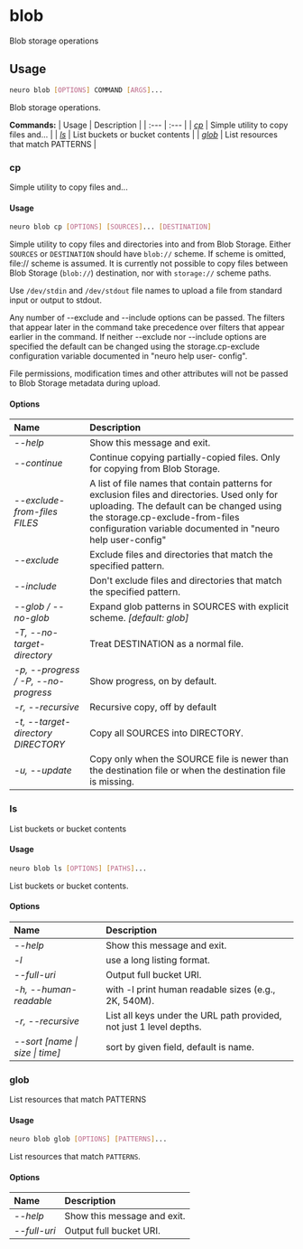 # blob

Blob storage operations

## Usage

```bash
neuro blob [OPTIONS] COMMAND [ARGS]...
```

Blob storage operations.

**Commands:**
| Usage | Description |
| :--- | :--- |
| [_cp_](blob.md#cp) | Simple utility to copy files and... |
| [_ls_](blob.md#ls) | List buckets or bucket contents |
| [_glob_](blob.md#glob) | List resources that match PATTERNS |


### cp

Simple utility to copy files and...


#### Usage

```bash
neuro blob cp [OPTIONS] [SOURCES]... [DESTINATION]
```

Simple utility to copy files and directories into and from Blob Storage.
Either `SOURCES` or `DESTINATION` should have `blob://` scheme.
If scheme is
omitted, file:// scheme is assumed. It is currently not possible to
copy files
between Blob Storage (`blob://`) destination, nor with `storage://`
scheme
paths.

Use `/dev/stdin` and `/dev/stdout` file names to upload a file from
standard input
or output to stdout.

Any number of --exclude and --include
options can be passed.  The
filters that appear later in the command take
precedence over filters
that appear earlier in the command.  If neither
--exclude nor
--include options are specified the default can be changed using
the
storage.cp-exclude configuration variable documented in
"neuro help user-
config".

File permissions, modification times and other attributes will not
be passed to
Blob Storage metadata during upload.

#### Options

| Name | Description |
| :--- | :--- |
| _--help_ | Show this message and exit. |
| _--continue_ | Continue copying partially-copied files. Only for copying from Blob Storage. |
| _--exclude-from-files FILES_ | A list of file names that contain patterns for exclusion files and directories. Used only for uploading. The default can be changed using the storage.cp-exclude-from-files configuration variable documented in "neuro help user-config" |
| _--exclude_ | Exclude files and directories that match the specified pattern. |
| _--include_ | Don't exclude files and directories that match the specified pattern. |
| _--glob / --no-glob_ | Expand glob patterns in SOURCES with explicit scheme.  _\[default: glob\]_ |
| _-T, --no-target-directory_ | Treat DESTINATION as a normal file. |
| _-p, --progress / -P, --no-progress_ | Show progress, on by default. |
| _-r, --recursive_ | Recursive copy, off by default |
| _-t, --target-directory DIRECTORY_ | Copy all SOURCES into DIRECTORY. |
| _-u, --update_ | Copy only when the SOURCE file is newer than the destination file or when the destination file is missing. |



### ls

List buckets or bucket contents


#### Usage

```bash
neuro blob ls [OPTIONS] [PATHS]...
```

List buckets or bucket contents.

#### Options

| Name | Description |
| :--- | :--- |
| _--help_ | Show this message and exit. |
| _-l_ | use a long listing format. |
| _--full-uri_ | Output full bucket URI. |
| _-h, --human-readable_ | with -l print human readable sizes \(e.g., 2K, 540M\). |
| _-r, --recursive_ | List all keys under the URL path provided, not just 1 level depths. |
| _--sort \[name &#124; size &#124; time\]_ | sort by given field, default is name. |



### glob

List resources that match PATTERNS


#### Usage

```bash
neuro blob glob [OPTIONS] [PATTERNS]...
```

List resources that match `PATTERNS`.

#### Options

| Name | Description |
| :--- | :--- |
| _--help_ | Show this message and exit. |
| _--full-uri_ | Output full bucket URI. |


